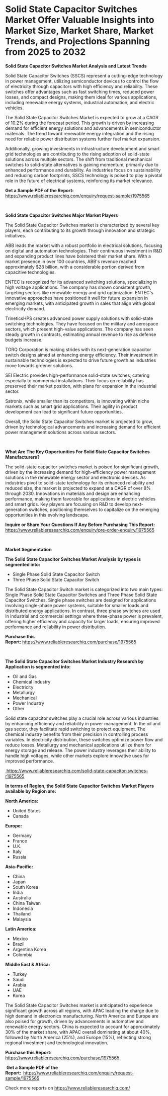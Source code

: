 <p><h1>Solid State Capacitor Switches Market Offer Valuable Insights into Market Size, Market Share, Market Trends, and Projections Spanning from 2025 to 2032</h1></p><p><strong>Solid State Capacitor Switches Market Analysis and Latest Trends</strong></p>
<p><p>Solid State Capacitor Switches (SSCS) represent a cutting-edge technology in power management, utilizing semiconductor devices to control the flow of electricity through capacitors with high efficiency and reliability. These switches offer advantages such as fast switching times, reduced power losses, and compact designs, making them ideal for various applications, including renewable energy systems, industrial automation, and electric vehicles. </p><p>The Solid State Capacitor Switches Market is expected to grow at a CAGR of 10.2% during the forecast period. This growth is driven by increasing demand for efficient energy solutions and advancements in semiconductor materials. The trend toward renewable energy integration and the rising need for reliable power distribution systems further fuel market expansion. </p><p>Additionally, growing investments in infrastructure development and smart grid technologies are contributing to the rising adoption of solid-state solutions across multiple sectors. The shift from traditional mechanical switches to solid-state alternatives is gaining momentum, primarily due to enhanced performance and durability. As industries focus on sustainability and reducing carbon footprints, SSCS technology is poised to play a pivotal role in the future of electrical systems, reinforcing its market relevance.</p></p>
<p><strong>Get a Sample PDF of the Report:&nbsp;</strong> <a href="https://www.reliableresearchiq.com/enquiry/request-sample/1975565?utm_campaign=2471&utm_medium=2&utm_source=Github&utm_content=ia&utm_term=13022025&utm_id=solid-state-capacitor-switches">https://www.reliableresearchiq.com/enquiry/request-sample/1975565</a></p>
<p>&nbsp;</p>
<p><strong>Solid State Capacitor Switches Major Market Players</strong></p>
<p><p>The Solid State Capacitor Switches market is characterized by several key players, each contributing to its growth through innovation and strategic initiatives. </p><p>ABB leads the market with a robust portfolio in electrical solutions, focusing on digital and automation technologies. Their continuous investment in R&D and expanding product lines have bolstered their market share. With a market presence in over 100 countries, ABB's revenue reached approximately $28 billion, with a considerable portion derived from capacitive technologies.</p><p>ENTEC is recognized for its advanced switching solutions, specializing in high voltage applications. The company has shown consistent growth, targeting sectors like renewable energy and grid optimization. ENTEC's innovative approaches have positioned it well for future expansion in emerging markets, with anticipated growth in sales that align with global electricity demand.</p><p>TrineticsHPS creates advanced power supply solutions with solid-state switching technologies. They have focused on the military and aerospace sectors, which present high-value applications. The company has seen steady growth in contracts, estimating annual revenue to rise as defense budgets increase.</p><p>TORQ Corporation is making strides with its next-generation capacitor switch designs aimed at enhancing energy efficiency. Their investment in sustainable technologies is expected to drive future growth as industries move towards greener solutions.</p><p>SEI Electric provides high-performance solid-state switches, catering especially to commercial installations. Their focus on reliability has preserved their market position, with plans for expansion in the industrial sector.</p><p>Satronix, while smaller than its competitors, is innovating within niche markets such as smart grid applications. Their agility in product development can lead to significant future opportunities.</p><p>Overall, the Solid State Capacitor Switches market is projected to grow, driven by technological advancements and increasing demand for efficient power management solutions across various sectors.</p></p>
<p>&nbsp;</p>
<p><strong>What Are The Key Opportunities For Solid State Capacitor Switches Manufacturers?</strong></p>
<p><p>The solid-state capacitor switches market is poised for significant growth, driven by the increasing demand for high-efficiency power management solutions in the renewable energy sector and electronic devices. As industries pivot to solid-state technology for its enhanced reliability and reduced size, the market is projected to expand at a CAGR of over 8% through 2030. Innovations in materials and design are enhancing performance, making them favorable for applications in electric vehicles and smart grids. Key players are focusing on R&D to develop next-generation switches, positioning themselves to capitalize on the emerging opportunities in this evolving landscape.</p></p>
<p><strong>Inquire or Share Your Questions If Any Before Purchasing This Report:</strong> <a href="https://www.reliableresearchiq.com/enquiry/pre-order-enquiry/1975565?utm_campaign=2471&utm_medium=2&utm_source=Github&utm_content=ia&utm_term=13022025&utm_id=solid-state-capacitor-switches">https://www.reliableresearchiq.com/enquiry/pre-order-enquiry/1975565</a></p>
<p>&nbsp;</p>
<p><strong>Market Segmentation</strong></p>
<p><strong>The Solid State Capacitor Switches Market Analysis by types is segmented into:</strong></p>
<p><ul><li>Single Phase Solid State Capacitor Switch</li><li>Three Phase Solid State Capacitor Switch</li></ul></p>
<p><p>The Solid State Capacitor Switch market is categorized into two main types: Single Phase Solid State Capacitor Switches and Three Phase Solid State Capacitor Switches. Single phase switches are designed for applications involving single-phase power systems, suitable for smaller loads and distributed energy applications. In contrast, three phase switches are used in industrial and commercial settings where three-phase power is prevalent, offering higher efficiency and capacity for larger loads, ensuring improved performance and reliability in power distribution.</p></p>
<p><strong>Purchase this Report:&nbsp;</strong><a href="https://www.reliableresearchiq.com/purchase/1975565?utm_campaign=2471&utm_medium=2&utm_source=Github&utm_content=ia&utm_term=13022025&utm_id=solid-state-capacitor-switches">https://www.reliableresearchiq.com/purchase/1975565</a></p>
<p>&nbsp;</p>
<p><strong>The Solid State Capacitor Switches Market Industry Research by Application is segmented into:</strong></p>
<p><ul><li>Oil and Gas</li><li>Chemical Industry</li><li>Electricity</li><li>Metallurgy</li><li>Mechanical</li><li>Power Industry</li><li>Other</li></ul></p>
<p><p>Solid state capacitor switches play a crucial role across various industries by enhancing efficiency and reliability in power management. In the oil and gas sector, they facilitate rapid switching to protect equipment. The chemical industry benefits from their precision in controlling process variables. In electricity distribution, these switches optimize power flow and reduce losses. Metallurgy and mechanical applications utilize them for energy storage and release. The power industry leverages their ability to handle high voltages, while other markets explore innovative uses for improved performance.</p></p>
<p><a href="https://www.reliableresearchiq.com/solid-state-capacitor-switches-r1975565?utm_campaign=2471&utm_medium=2&utm_source=Github&utm_content=ia&utm_term=13022025&utm_id=solid-state-capacitor-switches">&nbsp;https://www.reliableresearchiq.com/solid-state-capacitor-switches-r1975565</a></p>
<p><strong>In terms of Region, the Solid State Capacitor Switches Market Players available by Region are:</strong></p>
<p>
    <p> <strong> North America: </strong>
        <ul>
            <li>United States</li>
            <li>Canada</li>
        </ul>
        </p> 
    <p> <strong> Europe: </strong>
        <ul>
            <li>Germany</li>
            <li>France</li>
            <li>U.K.</li>
            <li>Italy</li>
            <li>Russia</li>
        </ul>
        </p> 
    <p> <strong> Asia-Pacific: </strong>
        <ul>
            <li>China</li>
            <li>Japan</li>
            <li>South Korea</li>
            <li>India</li>
            <li>Australia</li>
            <li>China Taiwan</li>
            <li>Indonesia</li>
            <li>Thailand</li>
            <li>Malaysia</li>
        </ul>
        </p> 
    <p> <strong> Latin America: </strong>
        <ul>
            <li>Mexico</li>
            <li>Brazil</li>
            <li>Argentina Korea</li>
            <li>Colombia</li>
        </ul>
        </p> 
    <p> <strong> Middle East & Africa: </strong>
        <ul>
            <li>Turkey</li>
            <li>Saudi</li>
            <li>Arabia</li>
            <li>UAE</li>
            <li>Korea</li>
        </ul>
    </p>
    </p>
<p><p>The Solid State Capacitor Switches market is anticipated to experience significant growth across all regions, with APAC leading the charge due to high demand in electronics manufacturing. North America and Europe are also poised for growth, driven by advancements in automotive and renewable energy sectors. China is expected to account for approximately 30% of the market share, with APAC overall dominating at about 40%, followed by North America (25%), and Europe (15%), reflecting strong regional investment and technological innovation.</p></p>
<p><strong>Purchase this Report: </strong><a href="https://www.reliableresearchiq.com/purchase/1975565?utm_campaign=2471&utm_medium=2&utm_source=Github&utm_content=ia&utm_term=13022025&utm_id=solid-state-capacitor-switches">https://www.reliableresearchiq.com/purchase/1975565</a></p>
<p>&nbsp;<strong>Get a Sample PDF of the Report:&nbsp;&nbsp;</strong><a href="https://www.reliableresearchiq.com/enquiry/request-sample/1975565?utm_campaign=2471&utm_medium=2&utm_source=Github&utm_content=ia&utm_term=13022025&utm_id=solid-state-capacitor-switches">https://www.reliableresearchiq.com/enquiry/request-sample/1975565</a></p>
<p><strong></strong></p>
<p>Check more reports on <a href="https://www.reliableresearchiq.com/?utm_campaign=2471&utm_medium=2&utm_source=Github&utm_content=ia&utm_term=13022025&utm_id=solid-state-capacitor-switches">https://www.reliableresearchiq.com/</a></p>